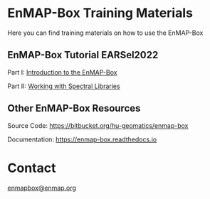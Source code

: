 # EnMAP-Box Training Materials
Here you can find training materials on how to use the EnMAP-Box

## EnMAP-Box Tutorial EARSel2022

Part I: [Introduction to the EnMAP-Box](./EARSeL2022/Part_I.Introduction_to_the_EnMAP-Box.md)

Part II: [Working with Spectral Libraries](./EARSeL2022/Part_II.Working_with_Spectral_Libraries.md)

## Other EnMAP-Box Resources

Source Code: https://bitbucket.org/hu-geomatics/enmap-box

Documentation: https://enmap-box.readthedocs.io

# Contact

enmapbox@enmap.org

